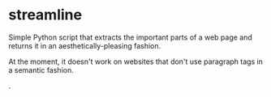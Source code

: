 streamline
==========

Simple Python script that extracts the important parts of a web page and returns it in an aesthetically-pleasing fashion.

At the moment, it doesn't work on websites that don't use paragraph tags in a semantic fashion.

.
